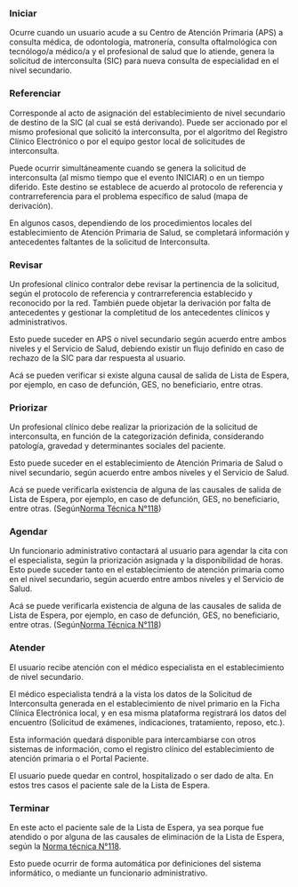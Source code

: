 ### Iniciar
  
  Ocurre cuando un usuario acude a su Centro de Atención Primaria (APS) a
  consulta médica, de odontología, matronería, consulta oftalmológica con       
  tecnólogo/a médico/a y el profesional de salud que lo atiende, genera la 
  solicitud de interconsulta (SIC) para nueva consulta de especialidad en el 
  nivel secundario. 

### Referenciar
  
  Corresponde al acto de asignación del establecimiento de nivel secundario de 
  destino de la SIC (al cual se está derivando). Puede ser accionado por el mismo 
  profesional que solicitó la interconsulta, por el algoritmo del Registro 
  Clínico Electrónico o por el equipo gestor local de solicitudes de 
  interconsulta. 
  
  Puede ocurrir simultáneamente cuando se genera la solicitud de
  interconsulta (al mismo tiempo que el evento INICIAR) o en un tiempo diferido. 
  Este destino se establece de acuerdo al protocolo de referencia y
  contrarreferencia para el problema específico de salud (mapa de derivación).

  En algunos casos, dependiendo de los procedimientos locales del establecimiento
  de Atención Primaria de Salud, se completará información y antecedentes
  faltantes de la solicitud de Interconsulta.

### Revisar
  
  Un profesional clínico contralor debe revisar la pertinencia de la solicitud,
  según el protocolo de referencia y contrarreferencia establecido y reconocido
  por la red. También puede objetar la derivación por falta de antecedentes y
  gestionar la completitud de los antecedentes clínicos y administrativos.
  
  Esto puede suceder en APS o nivel secundario según acuerdo entre ambos niveles
  y el Servicio de Salud, debiendo existir un flujo definido en caso de rechazo
  de la SIC para dar respuesta al usuario.
  
  Acá se pueden verificar si existe alguna causal de salida de Lista de Espera,
  por ejemplo, en caso de defunción, GES, no beneficiario, entre otras. 

### Priorizar
  
  Un profesional clínico debe realizar la priorización de la solicitud de
  interconsulta, en función de la categorización definida, considerando
  patología, gravedad y determinantes sociales del paciente. 
  
  Esto puede suceder en el establecimiento de Atención Primaria de Salud o nivel
  secundario, según acuerdo entre ambos niveles y el Servicio de Salud. 
  
  Acá se puede verificarla existencia de alguna de las causales de salida de Lista de Espera, 
  por ejemplo, en caso de defunción, GES, no beneficiario, entre otras. 
  (Según[Norma Técnica N°118](https://drive.google.com/file/d/1kZBAY7E-Rmy3DxGCMP3emotxEWh5nLEy/view))

### Agendar
  Un funcionario administrativo contactará al usuario para agendar la cita con el
  especialista, según la priorización asignada y la disponibilidad de horas.
  Esto puede suceder tanto en el establecimiento de atención primaria como en el
  nivel secundario, según acuerdo entre ambos niveles y el Servicio de Salud. 
  
  Acá se puede verificarla existencia de alguna de las causales de salida de Lista de Espera, por ejemplo, en caso de defunción, GES, no beneficiario, entre otras. (Según[Norma Técnica N°118](https://drive.google.com/file/d/1kZBAY7E-Rmy3DxGCMP3emotxEWh5nLEy/view))

### Atender
  El usuario recibe atención con el médico especialista en el establecimiento de
  nivel secundario. 
  
  El médico especialista tendrá a la vista los datos de la
  Solicitud de Interconsulta generada en el establecimiento de nivel primario en
  la Ficha Clínica Electrónica local, y en esa misma plataforma registrará los
  datos del encuentro (Solicitud de exámenes, indicaciones, tratamiento, reposo,
  etc.).
  
  Esta información quedará disponible para intercambiarse con otros sistemas de
  información, como el registro clínico del establecimiento de atención primaria
  o el Portal Paciente. 
  
  El usuario puede quedar en control, hospitalizado o ser dado de alta. En estos
  tres casos el paciente sale de la Lista de Espera.

### Terminar
  En este acto el paciente sale de la Lista de Espera, ya sea porque fue atendido
  o por alguna de las causales de eliminación de la Lista de Espera, según la
  [Norma técnica N°118](https://drive.google.com/file/d/1kZBAY7E-Rmy3DxGCMP3emotxEWh5nLEy/view). 
  
  Esto puede ocurrir de forma automática por definiciones del sistema
  informático, o mediante un funcionario administrativo. 